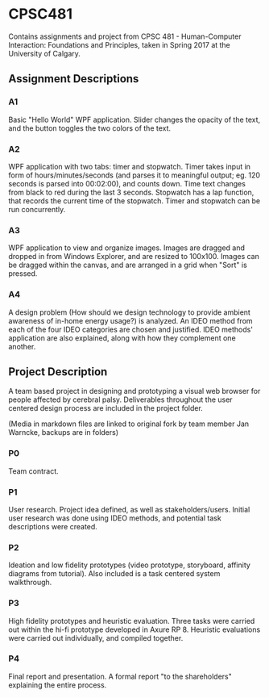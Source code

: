 # CPSC481

Contains assignments and project from CPSC 481 - Human-Computer Interaction: Foundations and Principles, taken in Spring 2017 at the University of Calgary.

## Assignment Descriptions
### A1 
Basic "Hello World" WPF application. Slider changes the opacity of the text, and the button toggles the two colors of the text. 
### A2
WPF application with two tabs: timer and stopwatch. Timer takes input in form of hours/minutes/seconds (and parses it to meaningful output; eg. 120 seconds is parsed into 00:02:00), and counts down. Time text changes from black to red during the last 3 seconds. Stopwatch has a lap function, that records the current time of the stopwatch. Timer and stopwatch can be run concurrently. 
### A3
WPF application to view and organize images. Images are dragged and dropped in from Windows Explorer, and are resized to 100x100. Images can be dragged within the canvas, and are arranged in a grid when "Sort" is pressed.
### A4
A design problem (How should we design technology to provide ambient awareness of in-home energy usage?) is analyzed. An IDEO method from each of the four IDEO categories are chosen and justified. IDEO methods' application are also explained, along with how they complement one another.

## Project Description
A team based project in designing and prototyping a visual web browser for people affected by cerebral palsy. Deliverables throughout the user centered design process are included in the project folder. 

(Media in markdown files are linked to original fork by team member Jan Warncke, backups are in folders)
### P0
Team contract.

### P1
User research. Project idea defined, as well as stakeholders/users. Initial user research was done using IDEO methods, and potential task descriptions were created.

### P2
Ideation and low fidelity prototypes (video prototype, storyboard, affinity diagrams from tutorial). Also included is a task centered system walkthrough.

### P3
High fidelity prototypes and heuristic evaluation. Three tasks were carried out within the hi-fi prototype developed in Axure RP 8. Heuristic evaluations were carried out individually, and compiled together.

### P4
Final report and presentation. A formal report "to the shareholders" explaining the entire process.
